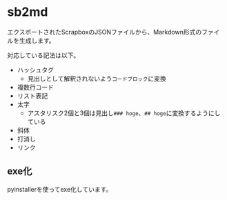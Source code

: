 # sb2md
エクスポートされたScrapboxのJSONファイルから、Markdown形式のファイルを生成します。

対応している記法は以下。
- ハッシュタグ
 	- 見出しとして解釈されないよう`コードブロック`に変換
- 複数行コード
- リスト表記
- 太字
  - アスタリスク2個と3個は見出し`### hoge`、`## hoge`に変換するようにしている
- 斜体
- 打消し
- リンク

## exe化
pyinstallerを使ってexe化しています。
